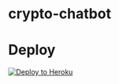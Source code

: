 # crypto-chatbot

# Deploy
[![Deploy to Heroku](https://www.herokucdn.com/deploy/button.svg)](https://heroku.com/deploy)
